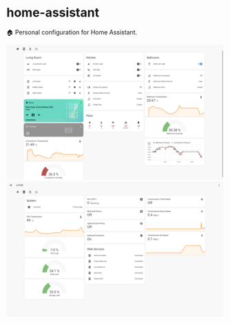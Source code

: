 # home-assistant
:house: Personal configuration for Home Assistant.


![View 1](https://github.com/romanpeters/home-assistant/blob/master/screenshots/view1.png)
![View 2](https://github.com/romanpeters/home-assistant/blob/master/screenshots/view2.png)
